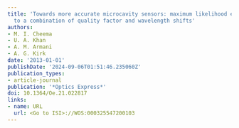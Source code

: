 ```yaml
---
title: 'Towards more accurate microcavity sensors: maximum likelihood estimation applied
  to a combination of quality factor and wavelength shifts'
authors:
- M. I. Cheema
- U. A. Khan
- A. M. Armani
- A. G. Kirk
date: '2013-01-01'
publishDate: '2024-09-06T01:51:46.235060Z'
publication_types:
- article-journal
publication: '*Optics Express*'
doi: 10.1364/Oe.21.022817
links:
- name: URL
  url: <Go to ISI>://WOS:000325547200103
---
```

